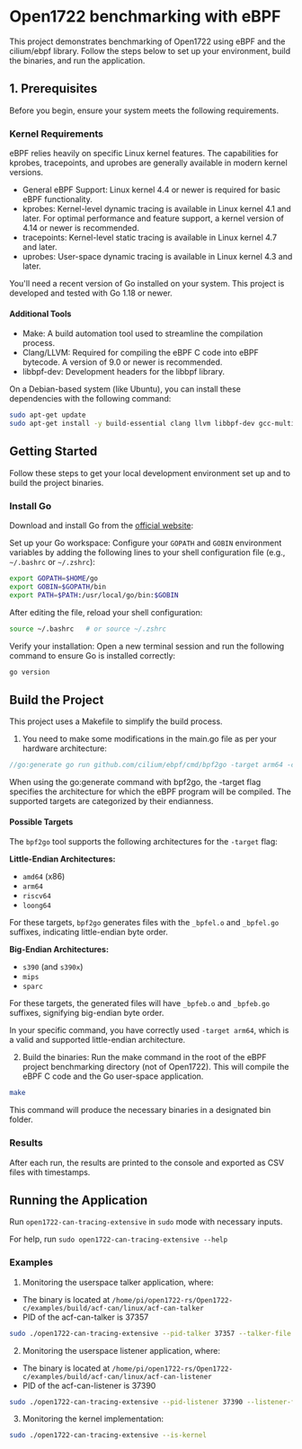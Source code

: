 # Open1722 benchmarking with eBPF

This project demonstrates benchmarking of Open1722 using eBPF and the cilium/ebpf library. Follow the steps below to set up your environment, build the binaries, and run the application.

## 1. Prerequisites

Before you begin, ensure your system meets the following requirements.

### Kernel Requirements

eBPF relies heavily on specific Linux kernel features. The capabilities for kprobes, tracepoints, and uprobes are generally available in modern kernel versions.

- General eBPF Support: Linux kernel 4.4 or newer is required for basic eBPF functionality.
- kprobes: Kernel-level dynamic tracing is available in Linux kernel 4.1 and later. For optimal performance and feature support, a kernel version of 4.14 or newer is recommended.
- tracepoints: Kernel-level static tracing is available in Linux kernel 4.7 and later.
- uprobes: User-space dynamic tracing is available in Linux kernel 4.3 and later.

You'll need a recent version of Go installed on your system. This project is developed and tested with Go 1.18 or newer.

#### Additional Tools

- Make: A build automation tool used to streamline the compilation process.
- Clang/LLVM: Required for compiling the eBPF C code into eBPF bytecode. A version of 9.0 or newer is recommended.
- libbpf-dev: Development headers for the libbpf library.

On a Debian-based system (like Ubuntu), you can install these dependencies with the following command:

```bash
sudo apt-get update
sudo apt-get install -y build-essential clang llvm libbpf-dev gcc-multilib g++-multilib
```

## Getting Started

Follow these steps to get your local development environment set up and to build the project binaries.

### Install Go

Download and install Go from the [official website](https://golang.org/dl/):

Set up your Go workspace: Configure your `GOPATH` and `GOBIN` environment variables by adding the following lines to your shell configuration file (e.g., `~/.bashrc` or `~/.zshrc`):

```bash
export GOPATH=$HOME/go
export GOBIN=$GOPATH/bin
export PATH=$PATH:/usr/local/go/bin:$GOBIN
```

After editing the file, reload your shell configuration:

```bash
source ~/.bashrc   # or source ~/.zshrc
```

Verify your installation: Open a new terminal session and run the following command to ensure Go is installed correctly:

```bash
go version
```

## Build the Project

This project uses a Makefile to simplify the build process.

1) You need to make some modifications in the main.go file as per your hardware architecture:

```go
//go:generate go run github.com/cilium/ebpf/cmd/bpf2go -target arm64 -cflags "-I/usr/include/aarch64-linux-gnu -I/usr/include/" CANTrace eBPF/bpf.c
```

When using the go:generate command with bpf2go, the -target flag specifies the architecture for which the eBPF program will be compiled. The supported targets are categorized by their endianness.

#### Possible Targets

The `bpf2go` tool supports the following architectures for the `-target` flag:

**Little-Endian Architectures:**
- `amd64` (x86)
- `arm64`
- `riscv64`
- `loong64`

For these targets, `bpf2go` generates files with the `_bpfel.o` and `_bpfel.go` suffixes, indicating little-endian byte order.

**Big-Endian Architectures:**
- `s390` (and `s390x`)
- `mips`
- `sparc`

For these targets, the generated files will have `_bpfeb.o` and `_bpfeb.go` suffixes, signifying big-endian byte order.

In your specific command, you have correctly used `-target arm64`, which is a valid and supported little-endian architecture.

2) Build the binaries: Run the make command in the root of the eBPF project benchmarking directory (not of Open1722). This will compile the eBPF C code and the Go user-space application.

```bash
make
```

This command will produce the necessary binaries in a designated bin folder.

### Results
After each run, the results are printed to the console and exported as CSV files with timestamps.

## Running the Application

Run `open1722-can-tracing-extensive` in `sudo` mode with necessary inputs.

For help, run `sudo open1722-can-tracing-extensive --help`

### Examples

1) Monitoring the userspace talker application, where:
 - The binary is located at `/home/pi/open1722-rs/Open1722-c/examples/build/acf-can/linux/acf-can-talker`
 - PID of the acf-can-talker is 37357

```bash
sudo ./open1722-can-tracing-extensive --pid-talker 37357 --talker-file /home/pi/open1722-rs/Open1722-c/examples/build/acf-can/linux/acf-can-talker
```

2) Monitoring the userspace listener application, where:
 - The binary is located at `/home/pi/open1722-rs/Open1722-c/examples/build/acf-can/linux/acf-can-listener`
 - PID of the acf-can-listener is 37390

```bash
sudo ./open1722-can-tracing-extensive --pid-listener 37390 --listener-file /home/pi/open1722-rs/Open1722-c/examples/build/acf-can/linux/acf-can-listener
```

3) Monitoring the kernel implementation:

```bash
sudo ./open1722-can-tracing-extensive --is-kernel
```
